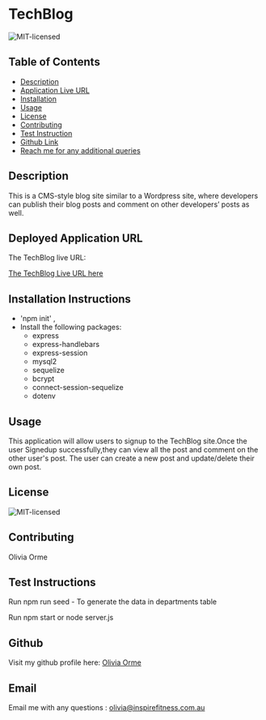 # TechBlog
![MIT-licensed](https://img.shields.io/badge/license-MIT-red)

## Table of Contents
* [Description](#description)
* [Application Live URL](#Deployed-Application-URL)
* [Installation](#installation-instructions)
* [Usage](#usage)
* [License](#license)
* [Contributing](#contributing)
* [Test Instruction](#tests)
* [Github Link](#github)
* [Reach me for any additional queries](#email)

## Description
This is a CMS-style blog site similar to a Wordpress site, where developers can publish their blog posts and comment on other developers’ posts as well.

## Deployed Application URL
The TechBlog live URL:

[The TechBlog Live URL here](https://gentle-caverns-37156.herokuapp.com/)

## Installation Instructions
* 'npm init' ,
* Install the following packages:
    - express
    - express-handlebars
    - express-session
    - mysql2
    - sequelize
    - bcrypt 
    - connect-session-sequelize
    - dotenv

## Usage
 This application will allow users to signup to the TechBlog site.Once the user Signedup successfully,they can view all the post and comment on the other user's post.
 The user can create a new post and update/delete their own post.

## License
![MIT-licensed](https://img.shields.io/badge/license-MIT-red)

## Contributing
Olivia Orme

## Test Instructions
Run npm run seed - To generate the data in departments table

Run npm start or node server.js


## Github
Visit my github profile here: [Olivia Orme](https://github.com/inspirewh)

## Email
Email me with any questions : olivia@inspirefitness.com.au
